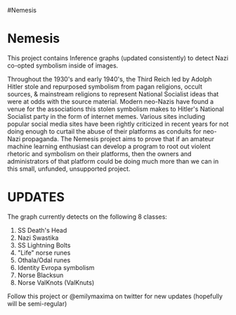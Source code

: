 #Nemesis
# Nemesis
This project contains Inference graphs (updated consistently) to detect Nazi
co-opted symbolism inside of images.

Throughout the 1930's and early 1940's, the Third Reich led by Adolph Hitler stole and repurposed symbolism from pagan religions, occult sources, & mainstream religions to represent National Socialist ideas that were at odds with the source material.
Modern neo-Nazis have found a venue for the associations this stolen symbolism makes to Hitler's National Socialist party in the form of internet memes. Various sites including popular social media sites have been rightly criticized in recent years for not doing enough to curtail the abuse of their platforms as conduits for neo-Nazi propaganda. The Nemesis project aims to prove that if an amateur machine learning enthusiast can develop a program to root out violent rhetoric and symbolism on their platforms, then the owners and administrators of that platform could be doing much more than we can in this small, unfunded, unsupported project.

# UPDATES
The graph currently detects on the following 8 classes:
1) SS Death's Head
2) Nazi Swastika
3) SS Lightning Bolts
4) "Life" norse runes
5) Othala/Odal runes
6) Identity Evropa symbolism
7) Norse Blacksun
8) Norse ValKnots (ValKnuts)

Follow this project or @emilymaxima on twitter for new updates (hopefully will be semi-regular)

